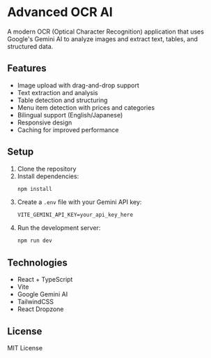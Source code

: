 # Advanced OCR AI

A modern OCR (Optical Character Recognition) application that uses Google's Gemini AI to analyze images and extract text, tables, and structured data.

## Features

- Image upload with drag-and-drop support
- Text extraction and analysis
- Table detection and structuring
- Menu item detection with prices and categories
- Bilingual support (English/Japanese)
- Responsive design
- Caching for improved performance

## Setup

1. Clone the repository
2. Install dependencies:
   ```bash
   npm install
   ```
3. Create a `.env` file with your Gemini API key:
   ```
   VITE_GEMINI_API_KEY=your_api_key_here
   ```
4. Run the development server:
   ```bash
   npm run dev
   ```

## Technologies

- React + TypeScript
- Vite
- Google Gemini AI
- TailwindCSS
- React Dropzone

## License

MIT License
